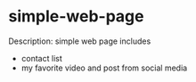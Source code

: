 # simple-web-page
Description: 
simple web page includes
- contact list 
- my favorite video and post from social media 

